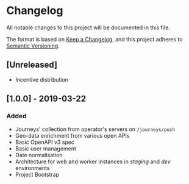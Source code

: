 # Changelog
All notable changes to this project will be documented in this file.

The format is based on [Keep a Changelog](https://keepachangelog.com/en/1.0.0/),
and this project adheres to [Semantic Versioning](https://semver.org/spec/v2.0.0.html).

## [Unreleased]
- Incentive distribution

## [1.0.0] - 2019-03-22
### Added
- Journeys' collection from operator's servers on `/journeys/push`
- Geo-data enrichment from various open APIs
- Basic OpenAPI v3 spec
- Basic user management
- Date normalisation
- Architecture for web and worker instances in _staging_ and _dev_ environments
- Project Bootstrap

